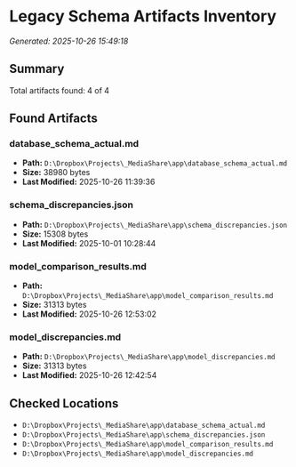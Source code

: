 # Legacy Schema Artifacts Inventory

*Generated: 2025-10-26 15:49:18*

## Summary

Total artifacts found: 4 of 4

## Found Artifacts

### database_schema_actual.md

- **Path:** `D:\Dropbox\Projects\_MediaShare\app\database_schema_actual.md`
- **Size:** 38980 bytes
- **Last Modified:** 2025-10-26 11:39:36

### schema_discrepancies.json

- **Path:** `D:\Dropbox\Projects\_MediaShare\app\schema_discrepancies.json`
- **Size:** 15308 bytes
- **Last Modified:** 2025-10-01 10:28:44

### model_comparison_results.md

- **Path:** `D:\Dropbox\Projects\_MediaShare\app\model_comparison_results.md`
- **Size:** 31313 bytes
- **Last Modified:** 2025-10-26 12:53:02

### model_discrepancies.md

- **Path:** `D:\Dropbox\Projects\_MediaShare\app\model_discrepancies.md`
- **Size:** 31313 bytes
- **Last Modified:** 2025-10-26 12:42:54

## Checked Locations

- `D:\Dropbox\Projects\_MediaShare\app\database_schema_actual.md`
- `D:\Dropbox\Projects\_MediaShare\app\schema_discrepancies.json`
- `D:\Dropbox\Projects\_MediaShare\app\model_comparison_results.md`
- `D:\Dropbox\Projects\_MediaShare\app\model_discrepancies.md`
